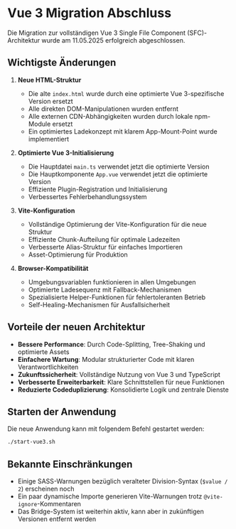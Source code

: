 # Vue 3 Migration Abschluss

Die Migration zur vollständigen Vue 3 Single File Component (SFC)-Architektur wurde am 11.05.2025 erfolgreich abgeschlossen.

## Wichtigste Änderungen

1. **Neue HTML-Struktur**
   - Die alte `index.html` wurde durch eine optimierte Vue 3-spezifische Version ersetzt
   - Alle direkten DOM-Manipulationen wurden entfernt
   - Alle externen CDN-Abhängigkeiten wurden durch lokale npm-Module ersetzt
   - Ein optimiertes Ladekonzept mit klarem App-Mount-Point wurde implementiert

2. **Optimierte Vue 3-Initialisierung**
   - Die Hauptdatei `main.ts` verwendet jetzt die optimierte Version
   - Die Hauptkomponente `App.vue` verwendet jetzt die optimierte Version
   - Effiziente Plugin-Registration und Initialisierung
   - Verbessertes Fehlerbehandlungssystem

3. **Vite-Konfiguration**
   - Vollständige Optimierung der Vite-Konfiguration für die neue Struktur
   - Effiziente Chunk-Aufteilung für optimale Ladezeiten
   - Verbesserte Alias-Struktur für einfaches Importieren
   - Asset-Optimierung für Produktion

4. **Browser-Kompatibilität**
   - Umgebungsvariablen funktionieren in allen Umgebungen
   - Optimierte Ladesequenz mit Fallback-Mechanismen
   - Spezialisierte Helper-Funktionen für fehlertoleranten Betrieb
   - Self-Healing-Mechanismen für Ausfallsicherheit

## Vorteile der neuen Architektur

- **Bessere Performance**: Durch Code-Splitting, Tree-Shaking und optimierte Assets
- **Einfachere Wartung**: Modular strukturierter Code mit klaren Verantwortlichkeiten
- **Zukunftssicherheit**: Vollständige Nutzung von Vue 3 und TypeScript
- **Verbesserte Erweiterbarkeit**: Klare Schnittstellen für neue Funktionen
- **Reduzierte Codeduplizierung**: Konsolidierte Logik und zentrale Dienste

## Starten der Anwendung

Die neue Anwendung kann mit folgendem Befehl gestartet werden:

```bash
./start-vue3.sh
```

## Bekannte Einschränkungen

- Einige SASS-Warnungen bezüglich veralteter Division-Syntax (`$value / 2`) erscheinen noch
- Ein paar dynamische Importe generieren Vite-Warnungen trotz `@vite-ignore`-Kommentaren
- Das Bridge-System ist weiterhin aktiv, kann aber in zukünftigen Versionen entfernt werden